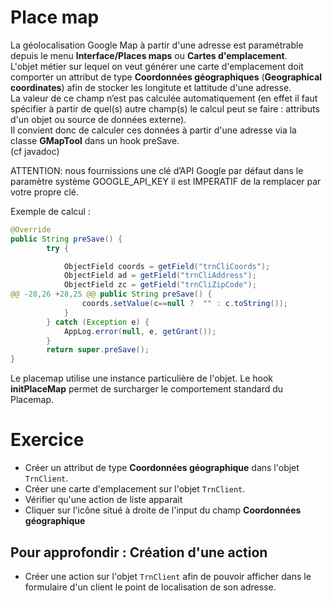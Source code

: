 Place map
====================
 
La géolocalisation Google Map à partir d'une adresse est paramétrable depuis le menu **Interface/Places maps** ou **Cartes d'emplacement**.  
L'objet métier sur lequel on veut générer une carte d'emplacement doit comporter un attribut de type **Coordonnées géographiques** (**Geographical coordinates**) afin de stocker les longitute et lattitude d'une adresse.  
La valeur de ce champ n’est pas calculée automatiquement (en effet il faut spécifier à partir de quel(s) autre champ(s) le calcul peut se faire : attributs d'un objet ou source de données externe).  
Il convient donc de calculer ces données à partir d'une adresse via la classe **GMapTool** dans un hook preSave.   
(cf javadoc)

<div class="error">ATTENTION: nous fournissions une clé d’API Google par défaut dans le paramètre système GOOGLE_API_KEY il est IMPERATIF de la remplacer par votre propre clé.</div>

Exemple de calcul :  

```java
@Override
public String preSave() {
		try {

			ObjectField coords = getField("trnCliCoords");
			ObjectField ad = getField("trnCliAddress");
			ObjectField zc = getField("trnCliZipCode");
@@ -28,26 +28,25 @@ public String preSave() {
				coords.setValue(c==null ?  "" : c.toString());
			}
		} catch (Exception e) {
			AppLog.error(null, e, getGrant());
		}
		return super.preSave();
}  
```

Le placemap utilise une instance particulière de l'objet.
Le hook **initPlaceMap** permet de surcharger le comportement standard du Placemap.


Exercice
====================

- Créer un attribut de type **Coordonnées géographique** dans l'objet `TrnClient`.  
- Créer une carte d'emplacement sur l'objet `TrnClient`.  
- Vérifier qu'une action de liste apparait
- Cliquer sur l'icône situé à droite de l'input du champ **Coordonnées géographique**


Pour approfondir : Création d'une action 
---------------------------
- Créer une action sur l'objet `TrnClient` afin de pouvoir afficher dans le formulaire d'un client le point de localisation de son adresse.  

